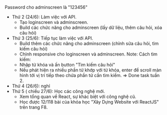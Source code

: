 Password cho adminscreen là "123456"
- Thứ 2 (24/6): Làm việc với API.
   + Tạo loginscreen và adminscreen.
   + Build các chức năng cho adminscreen (lấy dữ liệu, thêm câu hỏi, xóa câu hỏi)
- Thứ 3 (25/6): Tiếp tục làm việc với API.
   + Build thêm các chức năng cho adminscreen (chỉnh sửa câu hỏi, tìm kiếm câu hỏi)
   + Chỉnh responsive cho loginscreen và adminscreen.
   Note: Cách tìm kiếm:
   + Nhập từ khóa và ấn button "Tìm kiếm câu hỏi"
   + Nếu phát hiện ra nhiều phần tử khớp với từ khóa, enter để scroll màn hình tới vị trí tiếp theo chứa phần tử cần tìm kiếm.
   => Done task tuần 2.
- Thứ 4 (26/6): nghỉ
- Thứ 5 ( chiều 27/6): Học các công nghệ mới.
   + Xem tổng quan về React, sự khác biệt với công nghệ cũ.
   + Học được 12/118 bài của khóa học "Xây Dựng Website với ReactJS" trên trang F8.